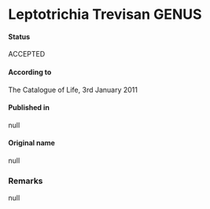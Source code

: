 # Leptotrichia Trevisan GENUS

#### Status
ACCEPTED

#### According to
The Catalogue of Life, 3rd January 2011

#### Published in
null

#### Original name
null

### Remarks
null